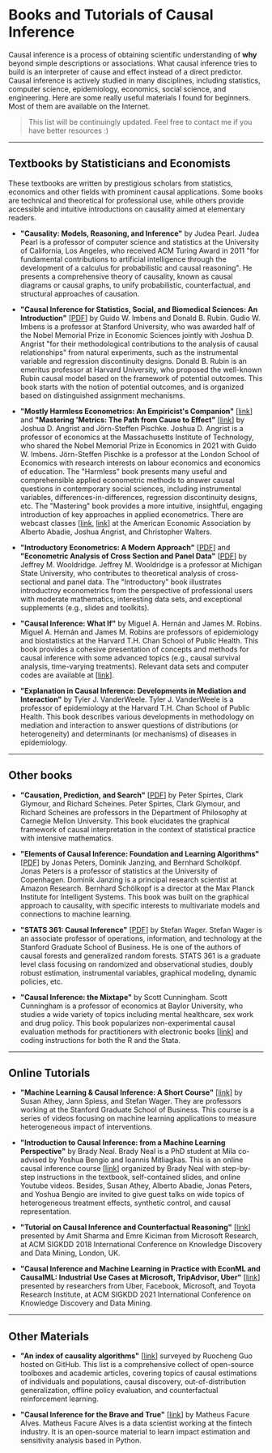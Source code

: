 # Books and Tutorials of Causal Inference 

Causal inference is a process of obtaining scientific understanding of **why** beyond simple descriptions or associations. 
What causal inference tries to build is an interpreter of cause and effect 
instead of a direct predictor. 
Causal inference is actively studied in many disciplines, 
including statistics, computer science, epidemiology, economics, social science, and engineering. 
Here are some really useful materials I found for beginners. Most of them are available on the Internet. 

> This list will be continuingly updated. Feel free to contact me if you have better resources :)

---

## Textbooks by Statisticians and Economists 

These textbooks are written by prestigious scholars from statistics, economics and other fields with prominent causal applications. Some books are technical and theoretical for professional use, while others provide accessible and intuitive introductions on causality aimed at elementary readers. 

- **"Causality: Models, Reasoning, and Inference"** by Judea Pearl. Judea Pearl is a professor of computer science and statistics at the University of California, Los Angeles, who received ACM Turing Award in 2011 "for fundamental contributions to artificial intelligence through the development of a calculus for probabilistic and causal reasoning". He presents a comprehensive theory of causality, known as causal diagrams or causal graphs, to unify probabilistic, counterfactual, and structural approaches of causation. 

- **"Causal Inference for Statistics, Social, and Biomedical Sciences: An Introduction"** [[PDF](http://library.fa.ru/files/Imbens.pdf)] by Guido W. Imbens and Donald B. Rubin. Gudio W. Imbens is a professor at Stanford University, who was awarded half of the Nobel Memorial Prize in Economic Sciences jointly with Joshua D. Angrist "for their methodological contributions to the analysis of causal relationships" from natural experiments, such as the instrumental variable and regression discontinuity designs. Donald B. Rubin is an emeritus professor at Harvard University, who proposed the well-known Rubin causal model based on the framework of potential outcomes. This book starts with the notion of potential outcomes, and is organized based on distinguished assignment mechanisms. 
  
- **"Mostly Harmless Econometrics: An Empiricist's Companion"** [[link](http://www.mostlyharmlesseconometrics.com/)] and **"Mastering 'Metrics: The Path from Cause to Effect"** [[link](http://www.masteringmetrics.com/)] by Joshua D. Angrist and Jörn-Steffen Pischke. Joshua D. Angrist is a professor of economics at the Massachusetts Institute of Technology, who shared the Nobel Memorial Prize in Economics in 2021 with Guido W. Imbens. Jörn-Steffen Pischke is a professor at the London School of Economics with research interests on labour economics and economics of education. The "Harmless" book presents many useful and comprehensible applied econometric methods to answer causal questions in contemporary social sciences, including instrumental variables, differences-in-differences, regression discontinuity designs, etc. The "Mastering" book provides a more intuitive, insightful, engaging introduction of key approaches in applied econometrics. There are webcast classes [[link](https://www.aeaweb.org/conference/cont-ed/2017-webcasts), [link](https://www.aeaweb.org/conference/cont-ed/2020-webcasts)] at the American Economic Association by Alberto Abadie, Joshua Angrist, and Christopher Walters. 

- **"Introductory Econometrics: A Modern Approach"** [[PDF](https://economics.ut.ac.ir/documents/3030266/14100645/Jeffrey_M._Wooldridge_Introductory_Econometrics_A_Modern_Approach__2012.pdf)] and **"Econometric Analysis of Cross Section and Panel Data"** [[PDF](https://ipcig.org/evaluation/apoio/Wooldridge%20-%20Cross-section%20and%20Panel%20Data.pdf)] by Jeffrey M. Wooldridge. Jeffrey M. Wooldridge is a professor at Michigan State University, who contributes to theoretical analysis of cross-sectional and panel data. The "Introductory" book illustrates introductroy econometrics from the perspective of professional users with moderate mathematics, interesting data sets, and exceptional supplements (e.g., slides and toolkits). 

- **"Causal Inference: What If"** by Miguel A. Hernán and James M. Robins. Miguel A. Hernán and James M. Robins are professors of epidemiology and biostatistics at the Harvard T.H. Chan School of Public Health. This book provides a cohesive presentation of concepts and methods for causal inference with some advanced topics (e.g., causal survival analysis, time-varying treatments). Relevant data sets and computer codes are available at [[link](https://www.hsph.harvard.edu/miguel-hernan/causal-inference-book/)].

- **"Explanation in Causal Inference: Developments in Mediation and Interaction"** by Tyler J. VanderWeele. Tyler J. VanderWeele is a professor of epidemiology at the Harvard T.H. Chan School of Public Health. This book describes various developments in methodology on mediation and interaction to answer questions of distributions (or heterogeneity) and determinants (or mechanisms) of diseases in epidemiology. 

---

## Other books 

- **"Causation, Prediction, and Search"** [[PDF](https://www.cs.cmu.edu/afs/cs.cmu.edu/project/learn-43/lib/photoz/.g/web/.g/scottd/fullbook.pdf)] by Peter Spirtes, Clark Glymour, and Richard Scheines. Peter Spirtes, Clark Glymour, and Richard Scheines are professors in the Department of Philosophy at Carnegie Mellon University. This book elucidates the graphical framework of causal interpretation in the context of statistical practice with intensive mathematics. 

- **"Elements of Causal Inference: Foundation and Learning Algorithms"** [[PDF](https://library.oapen.org/bitstream/id/056a11be-ce3a-44b9-8987-a6c68fce8d9b/11283.pdf)] by Jonas Peters, Dominik Janzing, and Bernhard Scholköpf. Jonas Peters is a professor of statistics at the University of Copenhagen. Dominik Janzing is a principal research scientist at Amazon Research. Bernhard Schölkopf is a director at the Max Planck Institute for Intelligent Systems. This book was built on the graphical approach to causality, with specific interests to multivariate models and connections to machine learning. 

- **"STATS 361: Causal Inference"** [[PDF](https://web.stanford.edu/~swager/stats361.pdf)] by Stefan Wager. Stefan Wager is an associate professor of operations, information, and technology at the Stanford Graduate School of Business. He is one of the authors of causal forests and generalized random forests. STATS 361 is a graduate level class focusing on randomized and observational studies, doubly robust estimation, instrumental variables, graphical modeling, dynamic policies, etc. 

- **"Causal Inference: the Mixtape"** by Scott Cunningham. Scott Cunningham is a professor of economics at Baylor University, who studies a wide variety of topics including mental healthcare, sex work and drug policy. This book popularizes non-experimental causal evaluation methods for practitioners with electronic books [[link](https://mixtape.scunning.com/)] and coding instructions for both the R and the Stata.  

---

## Online Tutorials 

- **"Machine Learning & Causal Inference: A Short Course"** [[link](https://www.youtube.com/playlist?list=PLxq_lXOUlvQAoWZEqhRqHNezS30lI49G-)] by Susan Athey, Jann Spiess, and Stefan Wager. They are professors working at the Stanford Graduate School of Business. This course is a series of videos focusing on machine learning applications to measure heterogeneous impact of interventions. 

- **"Introduction to Causal Inference: from a Machine Learning Perspective"** by Brady Neal. Brady Neal is a PhD student at Mila co-advised by Yoshua Bengio and Ioannis Mitliagkas. This is an online causal inference course [[link](https://www.bradyneal.com/causal-inference-course)] organized by Brady Neal with step-by-step instructions in the textbook, self-contained slides, and online Youtube videos. Besides, Susan Athey, Alberto Abadie, Jonas Peters, and Yoshua Bengio are invited to give guest talks on wide topics of heterogeneous treatment effects, synthetic control, and causal representation.

- **"Tutorial on Causal Inference and Counterfactual Reasoning"** [[link](https://causalinference.gitlab.io/kdd-tutorial/)] presented by Amit Sharma and Emre Kiciman from Microsoft Research, at ACM SIGKDD 2018 International Conference on Knowledge Discovery and Data Mining, London, UK.

- **"Causal Inference and Machine Learning in Practice with EconML and CausalML: Industrial Use Cases at Microsoft, TripAdvisor, Uber"** [[link](https://causal-machine-learning.github.io/kdd2021-tutorial/)] presented by researchers from Uber, Facebook, Microsoft, and Toyota Research Institute, at ACM SIGKDD 2021 International Conference on Knowledge Discovery and Data Mining. 

--- 

## Other Materials 

- **"An index of causality algorithms"** [[link](https://github.com/rguo12/awesome-causality-algorithms)] surveyed by Ruocheng Guo hosted on GitHub. This list is a comprehensive collect of open-source toolboxes and academic articles, covering topics of causal estimations of individuals and populations, causal discovery, out-of-distribution generalization, offline policy evaluation, and counterfactual reinforcement learning.  

- **"Causal Inference for the Brave and True"** [[link](https://matheusfacure.github.io/python-causality-handbook/landing-page.html#)] by Matheus Facure Alves. Matheus Facure Alves is a data scientist working at the fintech industry. It is an open-source material to learn impact estimation and sensitivity analysis based in Python. 